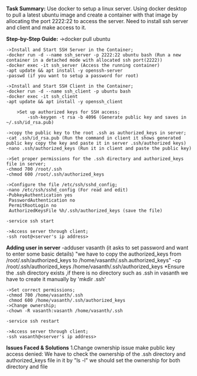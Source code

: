 **Task Summary:**
    Use docker to setup a linux server.
    Using docker desktop to pull a latest ubuntu image and create a container with that image by allocating the port 2222:22 to access the server.
    Need to install ssh server and client and make access to it.

**Step-by-Step Guide:**
    ->docker pull ubuntu
    
    ->Install and Start SSH Server in the Container;
    -docker run -d --name ssh_server -p 2222:22 ubuntu bash (Run a new container in a detached mode with allocated ssh port(2222))
    -docker exec -it ssh_server (Access the running container)
    -apt update && apt install -y openssh-server
    -passwd (if you want to setup a password for root)

    ->Install and Start SSH Client in the Container;
    -docker run -d --name ssh_client -p ubuntu bash
    -docker exec -it ssh_client
    -apt update && apt install -y openssh_client

        >Set up authorized keys for SSH access;
            -ssh-keygen -t rsa -b 4096 (Generate public key and saves in ~/.ssh/id_rsa.pub)

    ->copy the public key to the root .ssh as authorized_keys in server;
    -cat .ssh/id_rsa.pub (Run the command in client it shows generated public key copy the key and paste it in server .ssh/authorized keys)
    -nano .ssh/authorized_keys (Run it in client and paste the public key)

    ->Set proper permissions for the .ssh directory and authorized_keys file in server;
    -chmod 700 /root/.ssh
    -chmod 600 /root/.ssh/authorized_keys

    ->Configure the file /etc/ssh/sshd_config;
    -nano /etc/ssh/sshd_config (For read and edit)
    -PubkeyAuthentication yes
     PasswordAuthentication no
     PermitRootLogin no
     AuthorizedKeysFile %h/.ssh/authorized_keys (save the file)
    
    -service ssh start
    
    ->Access server through client;
    -ssh root@<server's ip address>

**Adding user in server**
    -adduser vasanth (it asks to set password and want to enter some basic details)
     "we have to copy the authorized_keys from /root/.ssh/authorized_keys to /home/vasanth/.ssh.authorized_keys"
    -cp /root/.ssh/authorized_keys /home/vasanth/.ssh/authorized_keys 
     *Ensure the .ssh directory exists ,if there is no directory such as .ssh in vasanth we have to create it manually by 'mkdir .ssh'

    ->Set correct permissions;
    -chmod 700 /home/vasanth/.ssh
     chmod 600 /home/vasanth/.ssh/authorized_keys
    ->Change ownership;
    -chown -R vasanth:vasanth /home/vasanth/.ssh

    -service ssh restart

    ->Access server through client;
    -ssh vasanth@<server's ip address>

**Issues Faced & Solutions**
    1.Change ownership issue make public key access denied:
        We have to check the ownership of the .ssh directory and authorized_keys file in it by "ls -l"
        we should set the ownership for both directory and file